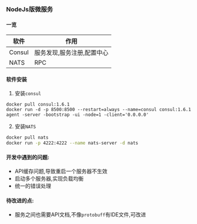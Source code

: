 ### NodeJs版微服务

#### 一览
| 软件      | 作用 |
| ----------- | ----------- |
| Consul      | 服务发现,服务注册,配置中心       |
| NATS   | RPC        |
#### 软件安装
1. 安装`consul`
```shell
docker pull consul:1.6.1
docker run -d -p 8500:8500 --restart=always --name=consul consul:1.6.1 agent -server -bootstrap -ui -node=1 -client='0.0.0.0'
```
2. 安装`NATS`
``` sh
docker pull nats
docker run -p 4222:4222 --name nats-server -d nats
```

#### 开发中遇到的问题:
- API缓存问题,导致重启一个服务器不生效
- 启动多个服务器,实现负载均衡
- 统一的错误处理
#### 待改进的点:
- 服务之间也需要API文档,不像`protobuff`有IDE文件,可改进